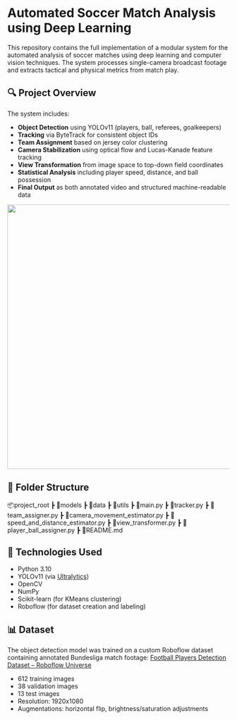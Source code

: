 # Automated Soccer Match Analysis using Deep Learning

This repository contains the full implementation of a modular system for the automated analysis of soccer matches using deep learning and computer vision techniques. The system processes single-camera broadcast footage and extracts tactical and physical metrics from match play.

## 🔍 Project Overview

The system includes:
- **Object Detection** using YOLOv11 (players, ball, referees, goalkeepers)
- **Tracking** via ByteTrack for consistent object IDs
- **Team Assignment** based on jersey color clustering
- **Camera Stabilization** using optical flow and Lucas-Kanade feature tracking
- **View Transformation** from image space to top-down field coordinates
- **Statistical Analysis** including player speed, distance, and ball possession
- **Final Output** as both annotated video and structured machine-readable data

<p align="center">
  <img src="docs/final_output_sample.png" width="600"/>
</p>

## 📁 Folder Structure

📦project_root
┣ 📂models
┣ 📂data
┣ 📂utils
┣ 📜main.py
┣ 📜tracker.py
┣ 📜team_assigner.py
┣ 📜camera_movement_estimator.py
┣ 📜speed_and_distance_estimator.py
┣ 📜view_transformer.py
┣ 📜player_ball_assigner.py
┣ 📜README.md


## 🧠 Technologies Used

- Python 3.10
- YOLOv11 (via [Ultralytics](https://github.com/ultralytics/ultralytics))
- OpenCV
- NumPy
- Scikit-learn (for KMeans clustering)
- Roboflow (for dataset creation and labeling)

## 📊 Dataset

The object detection model was trained on a custom Roboflow dataset containing annotated Bundesliga match footage:
[Football Players Detection Dataset – Roboflow Universe](https://universe.roboflow.com/roboflow-jvuqo/football-players-detection-3zvbc/dataset/1)

- 612 training images
- 38 validation images
- 13 test images
- Resolution: 1920x1080
- Augmentations: horizontal flip, brightness/saturation adjustments
